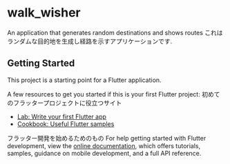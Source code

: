 # walk_wisher

An application that generates random destinations and shows routes
これはランダムな目的地を生成し経路を示すアプリケーションです.

## Getting Started

This project is a starting point for a Flutter application.

A few resources to get you started if this is your first Flutter project:
初めてのフラッタープロジェクトに役立つサイト
- [Lab: Write your first Flutter app](https://docs.flutter.dev/get-started/codelab)
- [Cookbook: Useful Flutter samples](https://docs.flutter.dev/cookbook)

フラッター開発を始めるためのもの
For help getting started with Flutter development, view the
[online documentation](https://docs.flutter.dev/), which offers tutorials,
samples, guidance on mobile development, and a full API reference.
